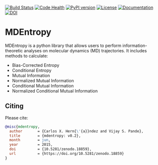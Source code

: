 [![Build Status](https://travis-ci.org/msmbuilder/mdentropy.svg?branch=master)](https://travis-ci.org/msmbuilder/mdentropy)
[![Code Health](https://landscape.io/github/msmbuilder/mdentropy/master/landscape.svg?style=flat)](https://landscape.io/github/msmbuilder/mdentropy/master)
[![PyPI version](https://badge.fury.io/py/mdentropy.svg)](http://badge.fury.io/py/mdentropy)
[![License](https://img.shields.io/badge/license-MIT-red.svg?style=flat)](https://opensource.org/licenses/MIT)
[![Documentation](https://img.shields.io/badge/docs-latest-blue.svg?style=flat)](http://msmbuilder.org/mdentropy/)
 [![DOI](https://zenodo.org/badge/doi/10.5281/zenodo.18859.svg)](http://dx.doi.org/10.5281/zenodo.18859)

MDEntropy
=========

MDEntropy is a python library that allows users to perform information-theoretic
analyses on molecular dynamics (MD) trajectories. It includes methods to
calculate:

+ Bias-Corrected Entropy
+ Conditional Entropy
+ Mutual Information
+ Normalized Mutual Information
+ Conditional Mutual Information
+ Normalized Conditional Mutual Information


## Citing

Please cite:

```bibtex
@misc{mdentropy,
  author       = {Carlos X. Hern{\'{a}}ndez and Vijay S. Pande},
  title        = {mdentropy: v0.2},
  month        = jun,
  year         = 2015,
  doi          = {10.5281/zenodo.18859},
  url          = {https://doi.org/10.5281/zenodo.18859}
}
```
